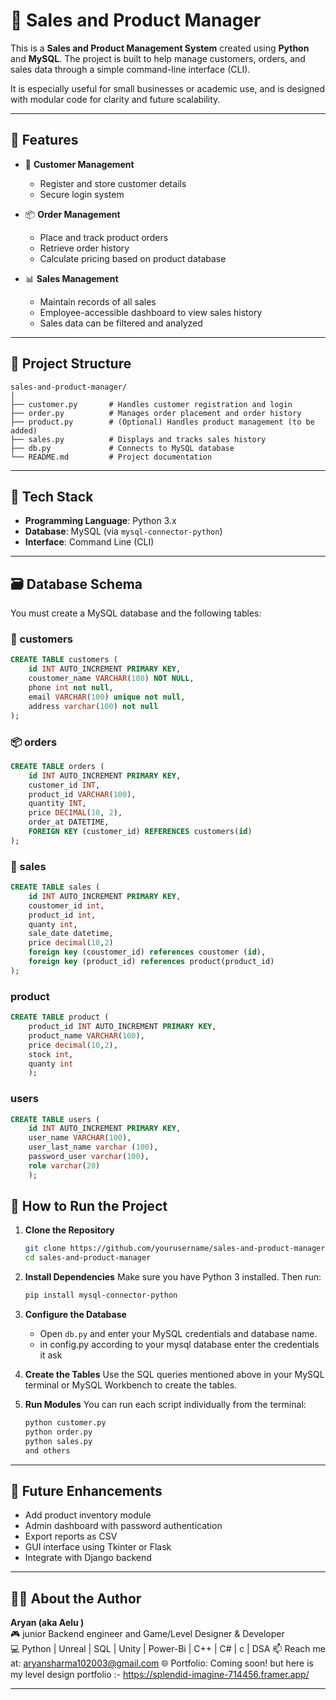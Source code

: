 # 🛒 Sales and Product Manager

This is a **Sales and Product Management System** created using **Python** and **MySQL**. The project is built to help manage customers, orders, and sales data through a simple command-line interface (CLI).

It is especially useful for small businesses or academic use, and is designed with modular code for clarity and future scalability.

---

## 🔧 Features

- 👤 **Customer Management**  
  - Register and store customer details  
  - Secure login system  

- 📦 **Order Management**  
  - Place and track product orders  
  - Retrieve order history  
  - Calculate pricing based on product database  

- 📊 **Sales Management**  
  - Maintain records of all sales  
  - Employee-accessible dashboard to view sales history  
  - Sales data can be filtered and analyzed

---

## 📁 Project Structure

```
sales-and-product-manager/
│
├── customer.py       # Handles customer registration and login
├── order.py          # Manages order placement and order history
├── product.py        # (Optional) Handles product management (to be added)
├── sales.py          # Displays and tracks sales history
├── db.py             # Connects to MySQL database
└── README.md         # Project documentation
```

---

## 🧰 Tech Stack

- **Programming Language**: Python 3.x  
- **Database**: MySQL (via `mysql-connector-python`)  
- **Interface**: Command Line (CLI)

---

## 🗃️ Database Schema

You must create a MySQL database and the following tables:

### 🧑 customers
```sql
CREATE TABLE customers (
    id INT AUTO_INCREMENT PRIMARY KEY,
    coustomer_name VARCHAR(100) NOT NULL,
    phone int not null,
    email VARCHAR(100) unique not null,
    address varchar(100) not null
);
```

### 📦 orders
```sql
CREATE TABLE orders (
    id INT AUTO_INCREMENT PRIMARY KEY,
    customer_id INT,
    product_id VARCHAR(100),
    quantity INT,
    price DECIMAL(10, 2),
    order_at DATETIME,
    FOREIGN KEY (customer_id) REFERENCES customers(id)
);
```

### 🧾 sales
```sql
CREATE TABLE sales (
    id INT AUTO_INCREMENT PRIMARY KEY,
    coustomer_id int,
    product_id int,
    quanty int,
    sale_date datetime,
    price decimal(10,2)
    foreign key (coustomer_id) references coustomer (id),
    foreign key (product_id) references product(product_id) 
);
```
### product 
```sql
CREATE TABLE product (
    product_id INT AUTO_INCREMENT PRIMARY KEY,
    product_name VARCHAR(100),
    price decimal(10,2),
    stock int,
    quanty int
    );
```
### users
```sql
CREATE TABLE users (
    id INT AUTO_INCREMENT PRIMARY KEY,
    user_name VARCHAR(100),
    user_last_name varchar (100),
    password_user varchar(100),
    role varchar(20)
    );
```
## 🚀 How to Run the Project

1. **Clone the Repository**
   ```bash
   git clone https://github.com/yourusername/sales-and-product-manager.git
   cd sales-and-product-manager
   ```

2. **Install Dependencies**
   Make sure you have Python 3 installed. Then run:
   ```bash
   pip install mysql-connector-python
   ```

3. **Configure the Database**
   - Open `db.py` and enter your MySQL credentials and database name.
   - in config.py according to your mysql database enter the credentials it ask 

4. **Create the Tables**
   Use the SQL queries mentioned above in your MySQL terminal or MySQL Workbench to create the tables.

5. **Run Modules**
   You can run each script individually from the terminal:
   ```bash
   python customer.py
   python order.py
   python sales.py
   and others 
   ```

---

## 🎯 Future Enhancements

- Add product inventory module
- Admin dashboard with password authentication
- Export reports as CSV
- GUI interface using Tkinter or Flask
- Integrate with Django backend

---

## 🙋‍♂️ About the Author

**Aryan (aka Aelu )**  
🎮 junior Backend engineer and Game/Level Designer & Developer  
💻 Python | Unreal | SQL | Unity | Power-Bi | C++ | C# | c | DSA
📫 Reach me at: aryansharma102003@gmail.com 
🌐 Portfolio: Coming soon! but here is my level design portfolio :- https://splendid-imagine-714456.framer.app/


---

